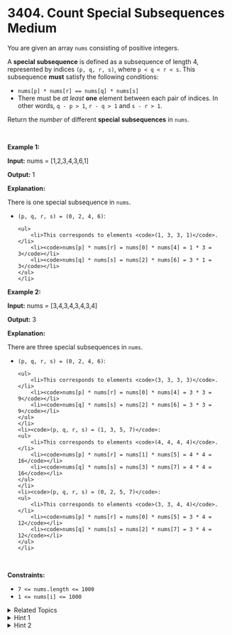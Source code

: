 
# 3404. Count Special Subsequences<br> Medium

<p>You are given an array <code>nums</code> consisting of positive integers.</p>

<p>A <strong>special subsequence</strong> is defined as a <span data-keyword="subsequence-array">subsequence</span> of length 4, represented by indices <code>(p, q, r, s)</code>, where <code>p &lt; q &lt; r &lt; s</code>. This subsequence <strong>must</strong> satisfy the following conditions:</p>

<ul>
	<li><code>nums[p] * nums[r] == nums[q] * nums[s]</code></li>
	<li>There must be <em>at least</em> <strong>one</strong> element between each pair of indices. In other words, <code>q - p &gt; 1</code>, <code>r - q &gt; 1</code> and <code>s - r &gt; 1</code>.</li>
</ul>

<p>Return the <em>number</em> of different <strong>special</strong> <strong>subsequences</strong> in <code>nums</code>.</p>

<p>&nbsp;</p>
<p><strong class="example">Example 1:</strong></p>

<div class="example-block">
<p><strong>Input:</strong> <span class="example-io">nums = [1,2,3,4,3,6,1]</span></p>

<p><strong>Output:</strong> <span class="example-io">1</span></p>

<p><strong>Explanation:</strong></p>

<p>There is one special subsequence in <code>nums</code>.</p>

<ul>
	<li><code>(p, q, r, s) = (0, 2, 4, 6)</code>:

	<ul>
		<li>This corresponds to elements <code>(1, 3, 3, 1)</code>.</li>
		<li><code>nums[p] * nums[r] = nums[0] * nums[4] = 1 * 3 = 3</code></li>
		<li><code>nums[q] * nums[s] = nums[2] * nums[6] = 3 * 1 = 3</code></li>
	</ul>
	</li>
</ul>
</div>

<p><strong class="example">Example 2:</strong></p>

<div class="example-block">
<p><strong>Input:</strong> <span class="example-io">nums = [3,4,3,4,3,4,3,4]</span></p>

<p><strong>Output:</strong> <span class="example-io">3</span></p>

<p><strong>Explanation:</strong></p>

<p>There are three special subsequences in <code>nums</code>.</p>

<ul>
	<li><code>(p, q, r, s) = (0, 2, 4, 6)</code>:

	<ul>
		<li>This corresponds to elements <code>(3, 3, 3, 3)</code>.</li>
		<li><code>nums[p] * nums[r] = nums[0] * nums[4] = 3 * 3 = 9</code></li>
		<li><code>nums[q] * nums[s] = nums[2] * nums[6] = 3 * 3 = 9</code></li>
	</ul>
	</li>
	<li><code>(p, q, r, s) = (1, 3, 5, 7)</code>:
	<ul>
		<li>This corresponds to elements <code>(4, 4, 4, 4)</code>.</li>
		<li><code>nums[p] * nums[r] = nums[1] * nums[5] = 4 * 4 = 16</code></li>
		<li><code>nums[q] * nums[s] = nums[3] * nums[7] = 4 * 4 = 16</code></li>
	</ul>
	</li>
	<li><code>(p, q, r, s) = (0, 2, 5, 7)</code>:
	<ul>
		<li>This corresponds to elements <code>(3, 3, 4, 4)</code>.</li>
		<li><code>nums[p] * nums[r] = nums[0] * nums[5] = 3 * 4 = 12</code></li>
		<li><code>nums[q] * nums[s] = nums[2] * nums[7] = 3 * 4 = 12</code></li>
	</ul>
	</li>
</ul>
</div>

<p>&nbsp;</p>
<p><strong>Constraints:</strong></p>

<ul>
	<li><code>7 &lt;= nums.length &lt;= 1000</code></li>
	<li><code>1 &lt;= nums[i] &lt;= 1000</code></li>
</ul>


<details>

<summary> Related Topics </summary>



</details>


<details>
<summary> Hint 1 </summary>
Count pairs where <code>nums[p] / nums[q]</code> equals <code>nums[s] / nums[r]</code>, using GCD to handle ratios efficiently.
</details>

<details>
<summary> Hint 2 </summary>
Try iterating over <code>(p, q)</code> pairs and efficiently count valid <code>(r, s)</code> pairs with the same ratio.
</details>